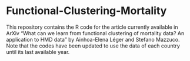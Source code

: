 # Functional-Clustering-Mortality

This repository contains the R code for the article currently available in ArXiv “What can we learn from functional clustering of mortality data? An application to HMD data” by Ainhoa-Elena Léger and Stefano Mazzuco. Note that the codes have been updated to use the data of each country until its last available year.


